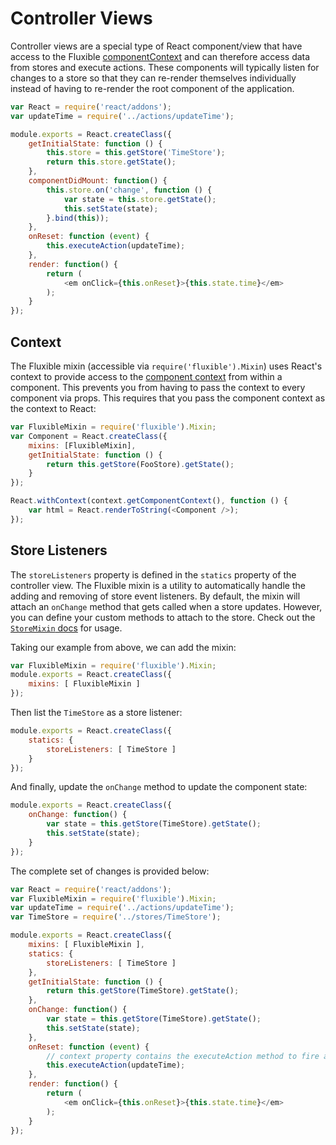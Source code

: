 # Controller Views

Controller views are a special type of React component/view that have access to the Fluxible [componentContext](https://github.com/yahoo/fluxible#getcomponentcontext) and can therefore access data from stores and execute actions. These components will typically listen for changes to a store so that they can re-render themselves individually instead of having to re-render the root component of the application.

```js
var React = require('react/addons');
var updateTime = require('../actions/updateTime');

module.exports = React.createClass({
    getInitialState: function () {
        this.store = this.getStore('TimeStore');
        return this.store.getState();
    },
    componentDidMount: function() {
        this.store.on('change', function () {
            var state = this.store.getState();
            this.setState(state);
        }.bind(this));
    },
    onReset: function (event) {
        this.executeAction(updateTime);
    },
    render: function() {
        return (
            <em onClick={this.onReset}>{this.state.time}</em>
        );
    }
});
```

## Context

The Fluxible mixin (accessible via `require('fluxible').Mixin`) uses React's context to provide access to the [component context](https://github.com/yahoo/fluxible#getcomponentcontext) from within a component. This prevents you from having to pass the context to every component via props. This requires that you pass the component context as the context to React:

```js
var FluxibleMixin = require('fluxible').Mixin;
var Component = React.createClass({
    mixins: [FluxibleMixin],
    getInitialState: function () {
        return this.getStore(FooStore).getState();
    }
});

React.withContext(context.getComponentContext(), function () {
    var html = React.renderToString(<Component />);
});
```

## Store Listeners

The `storeListeners` property is defined in the `statics` property of the controller view. The Fluxible mixin is a utility to automatically handle the adding and removing of store event listeners. By default, the mixin will attach an `onChange` method that gets called when a store updates. However, you can define your custom methods to attach to the store. Check out the [`StoreMixin` docs](https://github.com/yahoo/fluxible#store-mixin) for usage.

Taking our example from above, we can add the mixin:

```js
var FluxibleMixin = require('fluxible').Mixin;
module.exports = React.createClass({
    mixins: [ FluxibleMixin ]
});
```

Then list the `TimeStore` as a store listener:

```js
module.exports = React.createClass({
    statics: {
        storeListeners: [ TimeStore ]
    }
});
```

And finally, update the `onChange` method to update the component state:

```js
module.exports = React.createClass({
    onChange: function() {
        var state = this.getStore(TimeStore).getState();
        this.setState(state);
    }
});
```

The complete set of changes is provided below:

```js
var React = require('react/addons');
var FluxibleMixin = require('fluxible').Mixin;
var updateTime = require('../actions/updateTime');
var TimeStore = require('../stores/TimeStore');

module.exports = React.createClass({
    mixins: [ FluxibleMixin ],
    statics: {
        storeListeners: [ TimeStore ]
    },
    getInitialState: function () {
        return this.getStore(TimeStore).getState();
    },
    onChange: function() {
        var state = this.getStore(TimeStore).getState();
        this.setState(state);
    },
    onReset: function (event) {
        // context property contains the executeAction method to fire an action
        this.executeAction(updateTime);
    },
    render: function() {
        return (
            <em onClick={this.onReset}>{this.state.time}</em>
        );
    }
});
```


